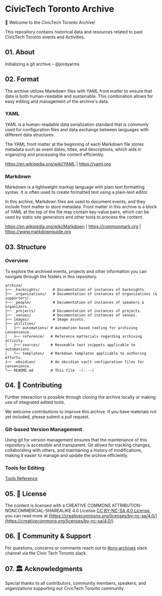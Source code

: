 # CivicTech Toronto Archive

👋 Welcome to the CivicTech Toronto Archive!

This repository contains historical data and resources related to past CivicTech Toronto events and Activities.

## 01. About

Initializing a git archive – @jordyarms

## 02. Format

The archive utilizes Markdown files with YAML front matter to ensure that data is both human-readable and sustainable. This combination allows for easy editing and management of the archive's data.

### YAML

YAML is a human-readable data serialization standard that is commonly used for configuration files and data exchange between languages with different data structures.

The YAML front matter at the beginning of each Markdown file stores metadata such as event dates, titles, and descriptions, which aids in organizing and processing the content efficiently.

https://en.wikipedia.org/wiki/YAML | https://yaml.org

### Markdown

Markdown is a lightweight markup language with plain text formatting syntax. It is often used to create formatted text using a plain-text editor.

In this archive, Markdown files are used to document events, and they include front matter to store metadata. Front matter in this archive is a block of YAML at the top of the file may contain key-value pairs, which can be used by static site generators and other tools to process the content.

https://en.wikipedia.org/wiki/Markdown | https://commonmark.org | https://www.markdownguide.org

## 03. Structure

### Overview

To explore the archived events, projects and other information you can navigate through the folders in this repository.

```
archive/
├── _hacknights/      # Documentation of instances of hacknights.
├── _organizations/   # Documentation of instances of organizations (& supporters).
├── _people/          # Documentation of instances of speakers & organizers.
├── _projects/        # Documentation of instances of projects.
├── _venues/          # Documentation of instances of venues.
├── images/           # Image assets.
├── utilities/
│   ├── automations/ # Automation based tooling for archiving convenience.
│   ├── reference/   # Reference matterials regarding archiving activity.
│   ├── sources/     # Reuseable text snippets applicable to automations.
│   └── templates/   # Markdown templates applicable to authoring efforts.
├── .obsidian/       # An obsidian vault configuration files for convenience.
└── README.md        # This file  -(·.·-)
```

## 04. 🤝 Contributing

Further interaction is possible through cloning the archive locally or making use of integrated edited tools.

We welcome contributions to improve this archive. If you have materials not yet included, please submit a pull request.

### Git-based Version Management

Using git for version management ensures that the maintenance of this repository is accessible and transparent. Git allows for tracking changes, collaborating with others, and maintaining a history of modifications, making it easier to manage and update the archive efficiently.

### Tools for Editing

[Tools Reference](_utilities/reference/tools_reference.md)

## 05. 📜 License

The content is licensed with a CREATIVE COMMONS ATTRIBUTION-NONCOMMERCIAL-SHAREALIKE 4.0 License [CC BY-NC-SA 4.0 License](LICENSE), you can read more at [https://creativecommons.org/licenses/by-nc-sa/4.0/](https://creativecommons.org/licenses/by-nc-sa/4.0/)

## 06. 💬 Community & Support

For questions, concerns or comments reach out to [\#org-archives](https://civictechto.slack.com/archives/C08A7SC2TC2) slack channel via the Civic Tech Toronto slack.

## 07. 🏛️ Acknowledgments

Special thanks to all contributors, community members, speakers, and organizations supporting our CivicTech Toronto community.
